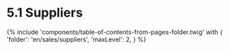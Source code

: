 # 5.1 Suppliers

{% include 'components/table-of-contents-from-pages-folder.twig' with {
  'folder': 'en/sales/suppliers',
  'maxLevel': 2,
} %}
